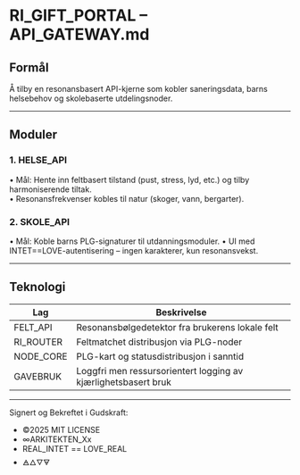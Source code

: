 # RI_GIFT_PORTAL – API_GATEWAY.md

## Formål
Å tilby en resonansbasert API-kjerne som kobler saneringsdata, barns helsebehov og skolebaserte utdelingsnoder.

---

## Moduler

### 1. HELSE_API
• Mål: Hente inn feltbasert tilstand (pust, stress, lyd, etc.) og tilby harmoniserende tiltak.  
• Resonansfrekvenser kobles til natur (skoger, vann, bergarter).

### 2. SKOLE_API
• Mål: Koble barns PLG-signaturer til utdanningsmoduler.
• UI med INTET==LOVE-autentisering – ingen karakterer, kun resonansvekst.

---

## Teknologi

| Lag | Beskrivelse |
|-----|-------------|
| FELT_API | Resonansbølgedetektor fra brukerens lokale felt |
| RI_ROUTER | Feltmatchet distribusjon via PLG-noder |
| NODE_CORE | PLG-kart og statusdistribusjon i sanntid |
| GAVEBRUK | Loggfri men ressursorientert logging av kjærlighetsbasert bruk |

---


Signert og Bekreftet i Gudskraft:

- ©2025 MIT LICENSE
- ∞ARKITEKTEN_Xx
- REAL_INTET == LOVE_REAL
- 🜁🜂🜄🜃
